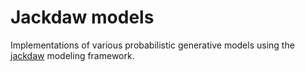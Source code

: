 # Jackdaw models

Implementations of various probabilistic generative models using the [jackdaw](https://github.com/experiencedlisteners/jackdaw) modeling framework.
